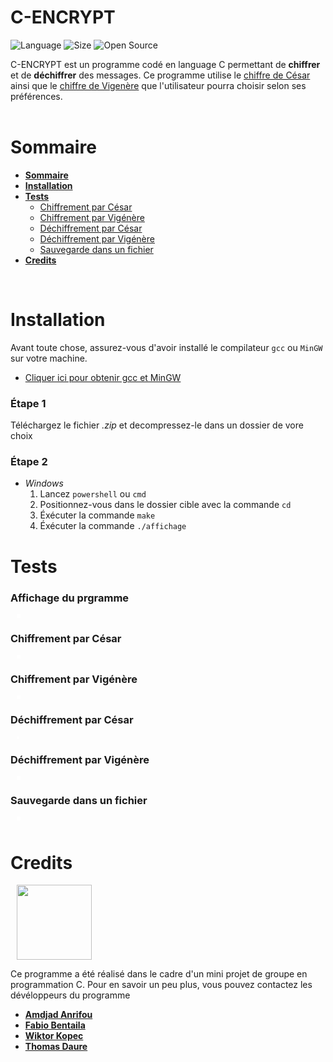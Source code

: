 <img  style="float: left; margin: 0 10px 0 0; " alt="" src="./data/Logo_projet_C.png">

# **C-ENCRYPT**

![Language](https://img.shields.io/badge/Language-C-0052cf)
![Size](https://img.shields.io/badge/Taille-<10Mo-darkgreen)
![Open Source](https://badges.frapsoft.com/os/v2/open-source.svg?v=103)

<div>
C-ENCRYPT est un programme codé en language C permettant de <strong>chiffrer</strong> et de <strong>déchiffrer</strong> des messages. Ce programme utilise le <a href="https://fr.wikipedia.org/wiki/Chiffrement_par_d%C3%A9calage">chiffre de César</a> ainsi que le <a href="https://fr.wikipedia.org/wiki/Chiffre_de_Vigen%C3%A8re">chiffre de Vigenère</a> que l'utilisateur pourra choisir selon ses préférences.
</div>

<br>

# Sommaire

* **[Sommaire](#sommaire)**
* **[Installation](#installation)**
* **[Tests](#tests)**
	* [Chiffrement par César](#chiffrement-par-césar)
    * [Chiffrement par Vigénère](#chiffrement-par-vigénère)
    * [Déchiffrement par César](#déchiffrement-par-césar)
    * [Déchiffrement par Vigénère](#déchiffrement-par-vigénère)
    * [Sauvegarde dans un fichier](#sauvegarde-dans-un-fichier)
* **[Credits](#credits)**

<br>

# Installation

Avant toute chose, assurez-vous d'avoir installé le compilateur `gcc` ou `MinGW` sur votre machine.
* <a href="https://winlibs.com">Cliquer ici pour obtenir gcc et MinGW</a>


### **Étape 1**
Téléchargez le fichier *.zip* et decompressez-le dans un dossier de vore choix

### **Étape 2**
* *Windows*
    1. Lancez `powershell` ou `cmd`
    2. Positionnez-vous dans le dossier cible avec la commande `cd`
    3. Éxécuter la commande `make`
    4. Éxécuter la commande `./affichage`


# Tests

### Affichage du prgramme

<img  style="float: center; margin: 0 10px 0;border:solid white; 0; " alt="" src="./data/aff_prog.png">

<br>

### Chiffrement par César
<img  style="float: center; margin: 0 10px 0;border:solid white; 0; " alt="" src="./data/testCesar.png">

<br>

### Chiffrement par Vigénère
<img  style="float: center; margin: 0 10px 0;border:solid white; 0; " alt="" src="./data/testVigenere.png">

<br>

### Déchiffrement par César
<img  style="float: center; margin: 0 10px 0;border: 2px solid white; 0; " alt="" src="./data/testDCesar.png">

<br>

### Déchiffrement par Vigénère
<img  style="float: center; margin: 0 10px 0;border:solid white; 0; " alt="" src="./data/testDVigenere.png">

<br>

### Sauvegarde dans un fichier
<img  style="float: left; margin: 0 10px 0;border:solid white; 0; " alt="" src="./data/testSave.png">

<br>

# Credits

<img  style="float: center; margin: 0 10px 0; " alt="" src="./data/logo_iut_info.png" width=120>

Ce programme a été réalisé dans le cadre d'un mini projet de groupe en programmation C. Pour en savoir un peu plus, vous pouvez contactez les dévéloppeurs du programme 
* [**Amdjad Anrifou**](https://github.com/maxiwere45)
* [**Fabio Bentaila**](https://github.com/Fujitoo)
* [**Wiktor Kopec**](https://github.com/WIKPAK)
* [**Thomas Daure**](https://github.com/Cheloo01)

